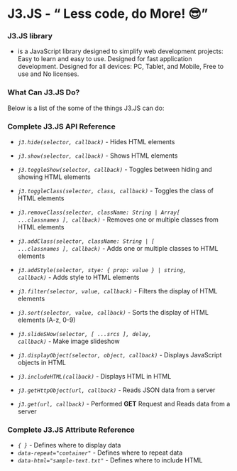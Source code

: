 # J3.JS - “ Less code, do More! 😎”
### J3.JS library
- is a JavaScript library designed to simplify web development projects:  Easy to learn and easy to use.  Designed for fast application development.  Designed for all devices: PC, Tablet, and Mobile, Free to use and No licenses.

### What Can J3.JS Do?
Below is a list of the some of the things J3.JS can do:

### Complete J3.JS API Reference
- <code><i>j3.hide(selector, callback)</i></code> - Hides HTML elements	

- <code><i>j3.show(selector, callback)</i></code> - Shows HTML elements	

- <code><i>j3.toggleShow(selector, callback)</i></code> - Toggles between hiding and showing HTML elements	

- <code><i>j3.toggleClass(selector, class, callback)</i></code> - Toggles the class of HTML elements

- <code><i>j3.removeClass(selector, className: String | Array[ ...classnames ], callback)</i></code> - Removes one or multiple classes from HTML elements

- <code><i>j3.addClass(selector, className: String | [ ...classnames ], callback)</i></code> - Adds one or multiple classes to HTML elements	

- <code><i>j3.addStyle(selector, stye: { prop: value } | string, callback)</i></code> -	Adds style to HTML elements		

- <code><i>j3.filter(selector, value, callback)</i></code>	- Filters the display of HTML elements	

- <code><i>j3.sort(selector, value, callback)</i></code>	-	Sorts the display of HTML elements (A-z, 0-9)	

-	<code><i>j3.slideSHow(selector, [ ...srcs ], delay, callback)</i></code>	- Make image slideshow 

- <code><i>j3.displayObject(selector, object, callback)</i></code>	-	Displays JavaScript objects in HTML	

- <code><i>j3.includeHTML(callback)</i></code>	-	Displays HTML in HTML	

- <code><i>j3.getHttpObject(url, callback)</i></code>	-	Reads JSON data from a server	

- <code><i>j3.get(url, callback)</i></code> - Performed <b>GET</b> Request and	Reads data from a server



### Complete J3.JS Attribute Reference
- <code><i>{ }</i></code>	- Defines where to display data	
- <code><i>data-repeat="container"</i></code> -	Defines where to repeat data	
- <code><i>data-html="sample-text.txt"</i></code> -	Defines where to include HTML






